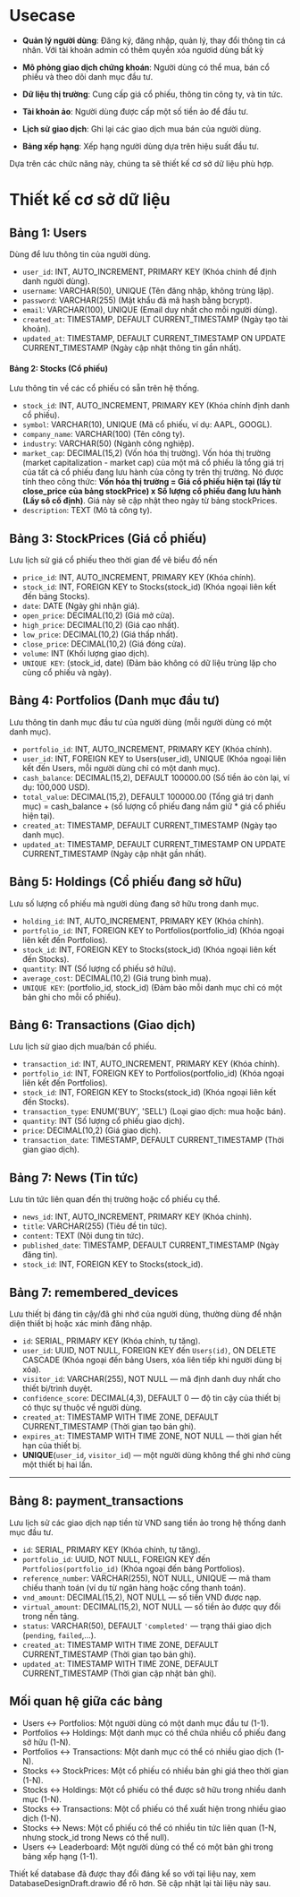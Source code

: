 # Usecase

- **Quản lý người dùng**: Đăng ký, đăng nhập, quản lý, thay đổi thông tin cá nhân. Với tài khoản admin có thêm quyền xóa ngươid dùng bất kỳ

- **Mô phỏng giao dịch chứng khoán**: Người dùng có thể mua, bán cổ phiếu và theo dõi danh mục đầu tư.
- **Dữ liệu thị trường**: Cung cấp giá cổ phiếu, thông tin công ty, và tin tức.

- **Tài khoản ảo**: Người dùng được cấp một số tiền ảo để đầu tư.
- **Lịch sử giao dịch**: Ghi lại các giao dịch mua bán của người dùng.
- **Bảng xếp hạng**: Xếp hạng người dùng dựa trên hiệu suất đầu tư.

Dựa trên các chức năng này, chúng ta sẽ thiết kế cơ sở dữ liệu phù hợp.

# Thiết kế cơ sở dữ liệu

## Bảng 1: Users

Dùng để lưu thông tin của người dùng.

- `user_id`: INT, AUTO_INCREMENT, PRIMARY KEY (Khóa chính để định danh người dùng).
- `username`: VARCHAR(50), UNIQUE (Tên đăng nhập, không trùng lặp).
- `password`: VARCHAR(255) (Mật khẩu đã mã hash bằng bcrypt).
- `email`: VARCHAR(100), UNIQUE (Email duy nhất cho mỗi người dùng).
- `created_at`: TIMESTAMP, DEFAULT CURRENT_TIMESTAMP (Ngày tạo tài khoản).
- `updated_at`: TIMESTAMP, DEFAULT CURRENT_TIMESTAMP ON UPDATE CURRENT_TIMESTAMP (Ngày cập nhật thông tin gần nhất).

#### **Bảng 2: Stocks (Cổ phiếu)**
Lưu thông tin về các cổ phiếu có sẵn trên hệ thống.

- `stock_id`: INT, AUTO_INCREMENT, PRIMARY KEY (Khóa chính định danh cổ phiếu).
- `symbol`: VARCHAR(10), UNIQUE (Mã cổ phiếu, ví dụ: AAPL, GOOGL).
- `company_name`: VARCHAR(100) (Tên công ty).
- `industry`: VARCHAR(50) (Ngành công nghiệp).
- `market_cap`: DECIMAL(15,2) (Vốn hóa thị trường). Vốn hóa thị trường (market capitalization - market cap) của một mã cổ phiếu là tổng giá trị của tất cả cổ phiếu đang lưu hành của công ty trên thị trường. Nó được tính theo công thức: **Vốn hóa thị trường = Giá cổ phiếu hiện tại (lấy từ close_price của bảng stockPrice) x Số lượng cổ phiếu đang lưu hành (Lấy sô cố định)**. Giá này sẽ cập nhật theo ngày từ bảng stockPrices.
- `description`: TEXT (Mô tả công ty).

## Bảng 3: StockPrices (Giá cổ phiếu)

Lưu lịch sử giá cổ phiếu theo thời gian để vẽ biểu đồ nến

- `price_id`: INT, AUTO_INCREMENT, PRIMARY KEY (Khóa chính).
- `stock_id`: INT, FOREIGN KEY to Stocks(stock_id) (Khóa ngoại liên kết đến bảng Stocks).
- `date`: DATE (Ngày ghi nhận giá).
- `open_price`: DECIMAL(10,2) (Giá mở cửa).
- `high_price`: DECIMAL(10,2) (Giá cao nhất).
- `low_price`: DECIMAL(10,2) (Giá thấp nhất).
- `close_price`: DECIMAL(10,2) (Giá đóng cửa).
- `volume`: INT (Khối lượng giao dịch).
- `UNIQUE KEY`: (stock_id, date) (Đảm bảo không có dữ liệu trùng lặp cho cùng cổ phiếu và ngày).

## Bảng 4: Portfolios (Danh mục đầu tư)
Lưu thông tin danh mục đầu tư của người dùng (mỗi người dùng có một danh mục).

- `portfolio_id`: INT, AUTO_INCREMENT, PRIMARY KEY (Khóa chính).
- `user_id`: INT, FOREIGN KEY to Users(user_id), UNIQUE (Khóa ngoại liên kết đến Users, mỗi người dùng chỉ có một danh mục).
- `cash_balance`: DECIMAL(15,2), DEFAULT 100000.00 (Số tiền ảo còn lại, ví dụ: 100,000 USD).
- `total_value`: DECIMAL(15,2), DEFAULT 100000.00 (Tổng giá trị danh mục) = cash_balance + (số lượng cổ phiếu đang nắm giữ * giá cổ phiếu hiện tại).
- `created_at`: TIMESTAMP, DEFAULT CURRENT_TIMESTAMP (Ngày tạo danh mục).
- `updated_at`: TIMESTAMP, DEFAULT CURRENT_TIMESTAMP ON UPDATE CURRENT_TIMESTAMP (Ngày cập nhật gần nhất).

## Bảng 5: Holdings (Cổ phiếu đang sở hữu)
Lưu số lượng cổ phiếu mà người dùng đang sở hữu trong danh mục.

- `holding_id`: INT, AUTO_INCREMENT, PRIMARY KEY (Khóa chính).
- `portfolio_id`: INT, FOREIGN KEY to Portfolios(portfolio_id) (Khóa ngoại liên kết đến Portfolios).
- `stock_id`: INT, FOREIGN KEY to Stocks(stock_id) (Khóa ngoại liên kết đến Stocks).
- `quantity`: INT (Số lượng cổ phiếu sở hữu).
- `average_cost`: DECIMAL(10,2) (Giá trung bình mua).
- `UNIQUE KEY`: (portfolio_id, stock_id) (Đảm bảo mỗi danh mục chỉ có một bản ghi cho mỗi cổ phiếu).

## Bảng 6: Transactions (Giao dịch)
Lưu lịch sử giao dịch mua/bán cổ phiếu.

- `transaction_id`: INT, AUTO_INCREMENT, PRIMARY KEY (Khóa chính).
- `portfolio_id`: INT, FOREIGN KEY to Portfolios(portfolio_id) (Khóa ngoại liên kết đến Portfolios).
- `stock_id`: INT, FOREIGN KEY to Stocks(stock_id) (Khóa ngoại liên kết đến Stocks).
- `transaction_type`: ENUM('BUY', 'SELL') (Loại giao dịch: mua hoặc bán).
- `quantity`: INT (Số lượng cổ phiếu giao dịch).
- `price`: DECIMAL(10,2) (Giá giao dịch).
- `transaction_date`: TIMESTAMP, DEFAULT CURRENT_TIMESTAMP (Thời gian giao dịch).

## Bảng 7: News (Tin tức)
Lưu tin tức liên quan đến thị trường hoặc cổ phiếu cụ thể.

- `news_id`: INT, AUTO_INCREMENT, PRIMARY KEY (Khóa chính).
- `title`: VARCHAR(255) (Tiêu đề tin tức).
- `content`: TEXT (Nội dung tin tức).
- `published_date`: TIMESTAMP, DEFAULT CURRENT_TIMESTAMP (Ngày đăng tin).
- `stock_id`: INT, FOREIGN KEY to Stocks(stock_id).

## Bảng 7: remembered_devices  
Lưu thiết bị đáng tin cậy/đã ghi nhớ của người dùng, thường dùng để nhận diện thiết bị hoặc xác minh đăng nhập.

- `id`: SERIAL, PRIMARY KEY (Khóa chính, tự tăng).
- `user_id`: UUID, NOT NULL, FOREIGN KEY đến `Users(id)`, ON DELETE CASCADE (Khóa ngoại đến bảng Users, xóa liên tiếp khi người dùng bị xóa).
- `visitor_id`: VARCHAR(255), NOT NULL — mã định danh duy nhất cho thiết bị/trình duyệt.
- `confidence_score`: DECIMAL(4,3), DEFAULT 0 — độ tin cậy của thiết bị có thực sự thuộc về người dùng.
- `created_at`: TIMESTAMP WITH TIME ZONE, DEFAULT CURRENT_TIMESTAMP (Thời gian tạo bản ghi).
- `expires_at`: TIMESTAMP WITH TIME ZONE, NOT NULL — thời gian hết hạn của thiết bị.
- **UNIQUE**(`user_id`, `visitor_id`) — một người dùng không thể ghi nhớ cùng một thiết bị hai lần.

---

## Bảng 8: payment_transactions  
Lưu lịch sử các giao dịch nạp tiền từ VND sang tiền ảo trong hệ thống danh mục đầu tư.

- `id`: SERIAL, PRIMARY KEY (Khóa chính, tự tăng).
- `portfolio_id`: UUID, NOT NULL, FOREIGN KEY đến `Portfolios(portfolio_id)` (Khóa ngoại đến bảng Portfolios).
- `reference_number`: VARCHAR(255), NOT NULL, UNIQUE — mã tham chiếu thanh toán (ví dụ từ ngân hàng hoặc cổng thanh toán).
- `vnd_amount`: DECIMAL(15,2), NOT NULL — số tiền VND được nạp.
- `virtual_amount`: DECIMAL(15,2), NOT NULL — số tiền ảo được quy đổi trong nền tảng.
- `status`: VARCHAR(50), DEFAULT `'completed'` — trạng thái giao dịch (`pending`, `failed`,...).
- `created_at`: TIMESTAMP WITH TIME ZONE, DEFAULT CURRENT_TIMESTAMP (Thời gian tạo bản ghi).
- `updated_at`: TIMESTAMP WITH TIME ZONE, DEFAULT CURRENT_TIMESTAMP (Thời gian cập nhật bản ghi).


## Mối quan hệ giữa các bảng

- Users ↔ Portfolios: Một người dùng có một danh mục đầu tư (1-1).
- Portfolios ↔ Holdings: Một danh mục có thể chứa nhiều cổ phiếu đang sở hữu (1-N).
- Portfolios ↔ Transactions: Một danh mục có thể có nhiều giao dịch (1-N).
- Stocks ↔ StockPrices: Một cổ phiếu có nhiều bản ghi giá theo thời gian (1-N).
- Stocks ↔ Holdings: Một cổ phiếu có thể được sở hữu trong nhiều danh mục (1-N).
- Stocks ↔ Transactions: Một cổ phiếu có thể xuất hiện trong nhiều giao dịch (1-N).
- Stocks ↔ News: Một cổ phiếu có thể có nhiều tin tức liên quan (1-N, nhưng stock_id trong News có thể null).
- Users ↔ Leaderboard: Một người dùng có thể có một bản ghi trong bảng xếp hạng (1-1).

Thiết kế database đã được thay đổi đáng kể so với tại liệu nay, xem DatabaseDesignDraft.drawio để rõ hơn. Sẽ cập nhật lại tài liệu này sau.
